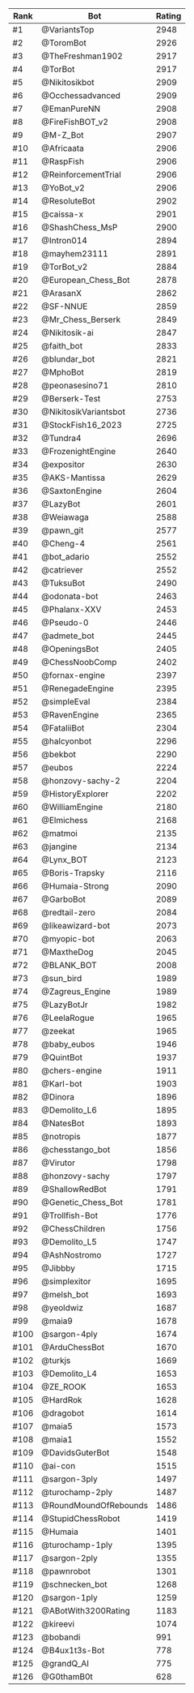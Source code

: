 Rank|Bot|Rating
---|---|---
#1|@VariantsTop|2948
#2|@ToromBot|2926
#3|@TheFreshman1902|2917
#4|@TorBot|2917
#5|@Nikitosikbot|2909
#6|@Occhessadvanced|2909
#7|@EmanPureNN|2908
#8|@FireFishBOT_v2|2908
#9|@M-Z_Bot|2907
#10|@Africaata|2906
#11|@RaspFish|2906
#12|@ReinforcementTrial|2906
#13|@YoBot_v2|2906
#14|@ResoluteBot|2902
#15|@caissa-x|2901
#16|@ShashChess_MsP|2900
#17|@Intron014|2894
#18|@mayhem23111|2891
#19|@TorBot_v2|2884
#20|@European_Chess_Bot|2878
#21|@ArasanX|2862
#22|@SF-NNUE|2859
#23|@Mr_Chess_Berserk|2849
#24|@Nikitosik-ai|2847
#25|@faith_bot|2833
#26|@blundar_bot|2821
#27|@MphoBot|2819
#28|@peonasesino71|2810
#29|@Berserk-Test|2753
#30|@NikitosikVariantsbot|2736
#31|@StockFish16_2023|2725
#32|@Tundra4|2696
#33|@FrozenightEngine|2640
#34|@expositor|2630
#35|@AKS-Mantissa|2629
#36|@SaxtonEngine|2604
#37|@LazyBot|2601
#38|@Weiawaga|2588
#39|@pawn_git|2577
#40|@Cheng-4|2561
#41|@bot_adario|2552
#42|@catriever|2552
#43|@TuksuBot|2490
#44|@odonata-bot|2463
#45|@Phalanx-XXV|2453
#46|@Pseudo-0|2446
#47|@admete_bot|2445
#48|@OpeningsBot|2405
#49|@ChessNoobComp|2402
#50|@fornax-engine|2397
#51|@RenegadeEngine|2395
#52|@simpleEval|2384
#53|@RavenEngine|2365
#54|@FataliiBot|2304
#55|@halcyonbot|2296
#56|@bekbot|2290
#57|@eubos|2224
#58|@honzovy-sachy-2|2204
#59|@HistoryExplorer|2202
#60|@WilliamEngine|2180
#61|@Elmichess|2168
#62|@matmoi|2135
#63|@jangine|2134
#64|@Lynx_BOT|2123
#65|@Boris-Trapsky|2116
#66|@Humaia-Strong|2090
#67|@GarboBot|2089
#68|@redtail-zero|2084
#69|@likeawizard-bot|2073
#70|@myopic-bot|2063
#71|@MaxtheDog|2045
#72|@BLANK_BOT|2008
#73|@sun_bird|1989
#74|@Zagreus_Engine|1989
#75|@LazyBotJr|1982
#76|@LeelaRogue|1965
#77|@zeekat|1965
#78|@baby_eubos|1946
#79|@QuintBot|1937
#80|@chers-engine|1911
#81|@Karl-bot|1903
#82|@Dinora|1896
#83|@Demolito_L6|1895
#84|@NatesBot|1893
#85|@notropis|1877
#86|@chesstango_bot|1856
#87|@Virutor|1798
#88|@honzovy-sachy|1797
#89|@ShallowRedBot|1791
#90|@Genetic_Chess_Bot|1781
#91|@Trollfish-Bot|1776
#92|@ChessChildren|1756
#93|@Demolito_L5|1747
#94|@AshNostromo|1727
#95|@Jibbby|1715
#96|@simplexitor|1695
#97|@melsh_bot|1693
#98|@yeoldwiz|1687
#99|@maia9|1678
#100|@sargon-4ply|1674
#101|@ArduChessBot|1670
#102|@turkjs|1669
#103|@Demolito_L4|1653
#104|@ZE_ROOK|1653
#105|@HardRok|1628
#106|@dragobot|1614
#107|@maia5|1573
#108|@maia1|1552
#109|@DavidsGuterBot|1548
#110|@ai-con|1515
#111|@sargon-3ply|1497
#112|@turochamp-2ply|1487
#113|@RoundMoundOfRebounds|1486
#114|@StupidChessRobot|1419
#115|@Humaia|1401
#116|@turochamp-1ply|1395
#117|@sargon-2ply|1355
#118|@pawnrobot|1301
#119|@schnecken_bot|1268
#120|@sargon-1ply|1259
#121|@ABotWith3200Rating|1183
#122|@kireevi|1074
#123|@bobandi|991
#124|@B4ux1t3s-Bot|778
#125|@grandQ_AI|775
#126|@G0thamB0t|628
